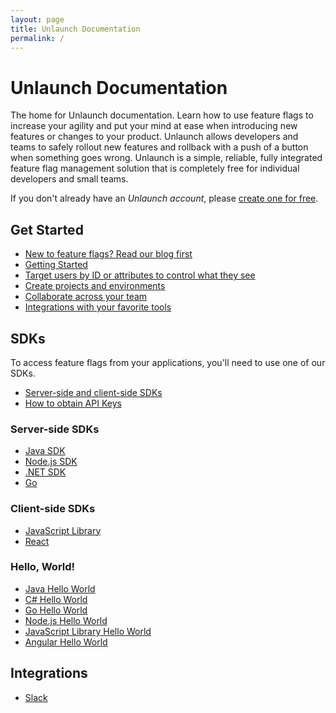 ```yaml
---
layout: page
title: Unlaunch Documentation
permalink: /
---
```


# Unlaunch Documentation

The home for Unlaunch documentation. Learn how to use feature flags to increase your agility and put your mind at ease when introducing new features or changes to your product. Unlaunch allows developers and teams to safely rollout new features and rollback with a push of a button when something goes wrong. Unlaunch is a simple, reliable, fully integrated feature flag management solution that is completely free for individual developers and small teams.

If you don't already have an *Unlaunch account*, please [create one for free](https://app.unlaunch.io).

## <i class="fas fa-flag-checkered gray"></i> Get Started

- [New to feature flags? Read our blog first](https://blog.unlaunch.io/2020-08-01-feature-flags/)
- [Getting Started](docs/getting-started)
- [Target users by ID or attributes to control what they see](docs/features/targetingrules)
- [Create projects and environments](docs/projects)
- [Collaborate across your team](docs/users/index)
- [Integrations with your favorite tools](docs/integrations)

## <i class="fas fa-cubes gray"></i> SDKs

To access feature flags from your applications, you'll need to use one of our SDKs. 

- [Server-side and client-side SDKs](docs/sdks/client-vs-server-side-sdks)
- [How to obtain API Keys](docs/sdks/sdk-keys)

### Server-side SDKs 
- [Java SDK](docs/sdks/java-sdk) <i class="devicon-java-plain colored icon-size"></i>
- [Node.js SDK](docs/sdks/nodejs-sdk) <i class="devicon-nodejs-plain-wordmark colored icon-size"></i>
- [.NET SDK](docs/sdks/dotnet-sdk) <i class="devicon-csharp-line colored icon-size"></i>
- [Go](docs/sdks/go-sdk) <i class="devicon-go-line colored icon-size"></i>


### Client-side SDKs
- [JavaScript Library](docs/sdks/javascript-library) <i class="devicon-javascript-plain colored icon-size"></i>
- [React](docs/sdks/react-sdk) <i class="devicon-react-original colored icon-size"></i>


### Hello, World!
- [Java Hello World](https://github.com/unlaunch/hello-java)
- [C# Hello World](https://github.com/unlaunch/hello-csharp)
- [Go Hello World](https://github.com/unlaunch/hello-go)
- [Node.js Hello World](https://github.com/unlaunch/hello-node)
- [JavaScript Library Hello World](https://github.com/unlaunch/hello-javascript-browser-library)
- [Angular Hello World](https://github.com/unlaunch/hello-angular)

## <i class="fab fa-slack gray"></i> Integrations
- [Slack](docs/integrations/slack)
